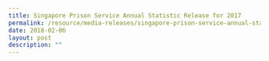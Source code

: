 ```yaml
---
title: Singapore Prison Service Annual Statistic Release for 2017
permalink: /resource/media-releases/singapore-prison-service-annual-statistic-release-for2017
date: 2018-02-06
layout: post
description: ""
---
```

